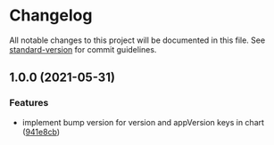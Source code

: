 # Changelog

All notable changes to this project will be documented in this file. See [standard-version](https://github.com/conventional-changelog/standard-version) for commit guidelines.

## 1.0.0 (2021-05-31)


### Features

* implement bump version for version and appVersion keys in chart ([941e8cb](https://github.com/MapColonies/standard-version-update-helm-version/commit/941e8cbb733295888ec9a5616b83456f3b22463f))
